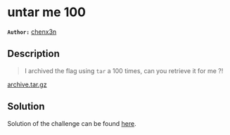 # untar me 100

**`Author:`** [chenx3n](https://github.com/malikDaCoda)

## Description

> I archived the flag using `tar` a 100 times, 
> can you retrieve it for me ?!

[archive.tar.gz](challenge/archive.tar.gz)

## Solution

Solution of the challenge can be found [here](solution/).
